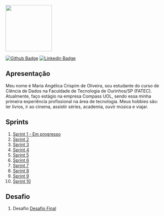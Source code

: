 
<img src="https://avatars.githubusercontent.com/u/142120467?v=4" width="150">

[![Github Badge](https://img.shields.io/badge/-Github-000?style=flat-square&logo=Github&logoColor=white&link=https://github.com/)](https://github.com/mariaangelicaoliveira)
[![Linkedin Badge](https://img.shields.io/badge/-LinkedIn-blue?style=flat-square&logo=Linkedin&logoColor=white&link=https://www.linkedin.com/in/mariaangelicaoliveira/)](https://www.linkedin.com/in/mariaangelicaoliveira/)

## Apresentação
Meu nome é Maria Angélica Crispim de Oliveira, sou estudante do curso de Ciência de Dados na Faculdade de Tecnologia de Ourinhos/SP (FATEC). Atualmente, faço estágio na empresa Compass UOL, sendo essa minha primeira experiência profissional na área de tecnologia. Meus hobbies são: ler livros, ir ao cinema, assistir séries, academia, ouvir música e viajar.


## Sprints 

1. [Sprint 1 - Em progresso](Sprint%201/README.md)
2. [Sprint 2](Sprint%202/README.md)
3. [Sprint 3](Sprint%203/README.md)
4. [Sprint 4](Sprint%204/README.md)
5. [Sprint 5](Sprint%205/README.md)
6. [Sprint 6](Sprint%206/README.md)
7. [Sprint 7](Sprint%207/README.md)
8. [Sprint 8](Sprint%208/README.md)
9. [Sprint 9](Sprint%209/README.md)
10. [Sprint 10](Sprint%2010/README.md)

## Desafio

1. Desafio [Desafio Final](Desafio/README.md)




